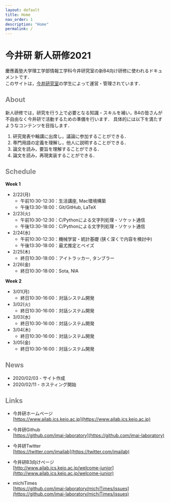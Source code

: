 ```yaml
---
layout: default
title: Home
nav_order: 1
description: "Home"
permalink: /
---
```


# 今井研 新人研修2021

慶應義塾大学理工学部情報工学科今井研究室の新B4向け研修に使われるドキュメントです．<br>
このサイトは，[今井研究室](https://www.ailab.ics.keio.ac.jp/)の学生によって運営・管理されています．

## <font color="Gray">About</font>

新人研修では，研究を行う上で必要となる知識・スキルを補い，B4の皆さんが不自由なく今井研で活動するための準備を行います．
具体的には以下を満たすようなコンテンツを目指します．

1. 研究発表や輪講に出席し，議論に参加することができる．
2. 専門用語の定義を理解し，他人に説明することができる．
3. 論文を読み，要旨を理解することができる．
4. 論文を読み，再現実装することができる．

## <font color="Gray">Schedule</font>

**Week 1**

- 2/22(月)
	- 午前10:30-12:30：生活講座, Mac環境構築
	- 午後13:30-18:00：Git/GitHub, LaTeX
- 2/23(火)
	- 午前10:30-12:30：C/Pythonによる文字列処理・ソケット通信
	- 午後13:30-18:00：C/Pythonによる文字列処理・ソケット通信
- 2/24(水)
	- 午前10:30-12:30：機械学習・統計基礎 (狭く深くで内容を検討中)
	- 午後13:30-18:00：最尤推定とベイズ
- 2/25(木)
	- 終日10:30-18:00：アイトラッカー, タンブラー
- 2/26(金)
	- 終日10:30-18:00：Sota, NIA

**Week 2**

- 3/01(月)
	- 終日10:30-16:00：対話システム開発
- 3/02(火)
	- 終日10:30-16:00：対話システム開発
- 3/03(水)
	- 終日10:30-16:00：対話システム開発
- 3/04(木)
	- 終日10:30-16:00：対話システム開発
- 3/05(金)
	- 終日10:30-16:00：対話システム開発

## <font color="Gray">News</font>

- 2020/02/03 - サイト作成
- 2020/02/11 - ホスティング開始


## <font color="Gray">Links</font>

- 今井研ホームページ<br>
  [https://www.ailab.ics.keio.ac.jp](https://www.ailab.ics.keio.ac.jp)

- 今井研Github<br>
  [https://github.com/imai-laboratory](https://github.com/imai-laboratory)

- 今井研Twitter<br>
  [https://twitter.com/imailab](https://twitter.com/imailab)

- 今井研B3向けページ<br>
  [http://www.ailab.ics.keio.ac.jp/welcome-junior](http://www.ailab.ics.keio.ac.jp/welcome-junior)

- michiTimes<br>
  [https://github.com/imai-laboratory/michiTimes/issues](https://github.com/imai-laboratory/michiTimes/issues)


